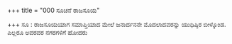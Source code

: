+++
title = "000 ಸೂಚನೆ ರಾಜಸೂಯ"

+++
ಸೂ : ರಾಜಸೂಯಯಾಗ ಸಮಾಪ್ತಿಯಾದ ಮೇಲೆ ಜನಾರ್ದನನೇ ಮೊದಲಾದವರನ್ನು ಯುಧಿಷ್ಠಿರ ಬೀಳ್ಕೊಂಡ. ಎಲ್ಲರೂ ಅವರವರ ನಗರಗಳಿಗೆ ಹೋದರು